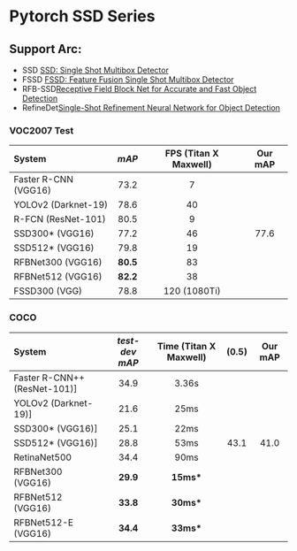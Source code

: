 # Pytorch SSD Series
## Support Arc:
* SSD [SSD: Single Shot Multibox  Detector](https://arxiv.org/abs/1512.02325)
* FSSD [FSSD: Feature Fusion Single Shot Multibox Detector](https://arxiv.org/abs/1712.00960)
* RFB-SSD[Receptive Field Block Net for Accurate and Fast Object Detection](https://arxiv.org/abs/1711.07767)
* RefineDet[Single-Shot Refinement Neural Network for Object Detection](https://arxiv.org/pdf/1711.06897.pdf)

### VOC2007 Test
| System                 |  *mAP*   | **FPS** (Titan X Maxwell) | **Our mAP** |
| :--------------------- | :------: | :-----------------------: | :---------: |
| Faster R-CNN (VGG16)   |   73.2   |             7             |             |    
| YOLOv2 (Darknet-19)    |   78.6   |            40             |             |
| R-FCN (ResNet-101)     |   80.5   |             9             |             |
| SSD300* (VGG16)        |   77.2   |            46             |    77.6     |
| SSD512* (VGG16)        |   79.8   |            19             |             |
| RFBNet300 (VGG16)      | **80.5** |            83             |             |
| RFBNet512 (VGG16)      | **82.2** |            38             |             |
| FSSD300 (VGG)          |   78.8   |       120 (1080Ti)        |             |

### COCO 
| System                       | *test-dev mAP* | **Time** (Titan X Maxwell) | **(0.5)**  |**Our mAP** |
| :--------------------------- | :------------: | :------------------------: |:---------: |:---------: |
| Faster R-CNN++ (ResNet-101)] |      34.9      |           3.36s            |            |            |
| YOLOv2 (Darknet-19)]         |      21.6      |            25ms            |            |            |
| SSD300* (VGG16)]             |      25.1      |            22ms            |            |            |
| SSD512* (VGG16)]             |      28.8      |            53ms            |     43.1   |   41.0     |
| RetinaNet500                 |      34.4      |            90ms            |            |            |
| RFBNet300 (VGG16)            |    **29.9**    |         **15ms\***         |            |            |
| RFBNet512 (VGG16)            |    **33.8**    |         **30ms\***         |            |            |
| RFBNet512-E (VGG16)          |    **34.4**    |         **33ms\***         |            |            |